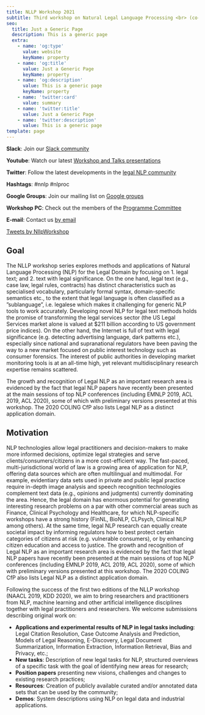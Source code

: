 ```yaml
---
title: NLLP Workshop 2021
subtitle: Third workshop on Natural Legal Language Processing <br> (co-located with EMNLP 2021)
seo:
  title: Just a Generic Page
  description: This is a generic page
  extra:
    - name: 'og:type'
      value: website
      keyName: property
    - name: 'og:title'
      value: Just a Generic Page
      keyName: property
    - name: 'og:description'
      value: This is a generic page
      keyName: property
    - name: 'twitter:card'
      value: summary
    - name: 'twitter:title'
      value: Just a Generic Page
    - name: 'twitter:description'
      value: This is a generic page
template: page
---
```


<div class="grid-2-1">
  <div class="grid-2-1-left">

**Slack**: Join our [Slack community](https://join.slack.com/t/nllp/shared_invite/zt-qrjzyncj-5Rq4AXnMKQVLkwWSQknRHw)

**Youtube**: Watch our latest [Workshop and Talks presentations](https://www.youtube.com/channel/UCqqT9g-V0IsghloVF6S75dw)

**Twitter**: Follow the latest developments in the [legal NLP community](https://twitter.com/nllpworkshop?lang=en)

**Hashtags**: #nnlp #nlproc

**Google Groups**: Join our mailing list on [Google groups](https://groups.google.com/forum/#!forum/nllp) 

**Workshop PC**: Check out the members of the [Programme Committee](https://groups.google.com/forum/#!forum/nllp) 

**E-mail**: Contact us [by email](nllp.chairs@gmail.com)


  </div>

  <div class="grid-2-1-right">
    <a class="twitter-timeline" data-height="350" data-dnt="true" href="https://twitter.com/NllpWorkshop?ref_src=twsrc%5Etfw">Tweets by NllpWorkshop</a> <script async src="https://platform.twitter.com/widgets.js" charset="utf-8"></script>
  </div>
</div>

## Goal

The NLLP workshop series explores methods and applications of Natural Language Processing (NLP) for the Legal Domain by focusing on 1. legal text; and 2. text with legal significance. On the one hand, legal text (e.g., case law, legal rules, contracts) has distinct characteristics such as specialised vocabulary, particularly formal syntax, domain-specific semantics etc., to the extent that legal language is often classified as a ”sublanguage”, i.e. legalese which makes it challenging for generic NLP tools to work accurately. Developing novel NLP for legal text methods holds the promise of transforming the legal services sector (the US Legal Services market alone is valued at $211 billion according to US government price indices). On the other hand, the Internet is full of text with legal significance (e.g. detecting advertising language, dark patterns etc.), especially since national and supranational regulators have been paving the way to a new market focused on public interest technology such as consumer forensics. The interest of public authorities in developing market monitoring tools is at an all-time high, yet relevant multidisciplinary research expertise remains scattered.

The growth and recognition of Legal NLP as an important research area is evidenced by the fact that legal NLP papers have recently been presented at the main sessions of top NLP conferences (including EMNLP 2019, ACL 2019, ACL 2020), some of which with preliminary versions presented at this workshop. The 2020 COLING CfP also lists Legal NLP as a distinct application domain.


## Motivation

NLP technologies allow legal practitioners and decision-makers to make more informed decisions, optimize legal strategies and serve clients/consumers/citizens in a more cost-efficient way. The fast-paced, multi-jurisdictional world of law is a growing area of application for NLP, offering data sources which are often multilingual and multimodal. For example, evidentiary data sets used in private and public legal practice require in-depth image analysis and speech recognition technologies complement text data (e.g., opinions and judgments) currently dominating the area. Hence, the legal domain has enormous potential for generating interesting research problems on a par with other commercial areas such as Finance, Clinical Psychology and Healthcare, for which NLP-specific workshops have a strong history (FinNL, BioNLP, CLPsych, Clinical NLP among others). At the same time, legal NLP research can equally create societal impact by informing regulators how to best protect certain categories of citizens at risk (e.g. vulnerable consumers), or by enhancing citizen education and access to justice. The growth and recognition of Legal NLP as an important research area is evidenced by the fact that legal NLP papers have recently been presented at the main sessions of top NLP conferences (including EMNLP 2019, ACL 2019, ACL 2020), some of which with preliminary versions presented at this workshop. The 2020 COLING CfP also lists Legal NLP as a distinct application domain.

Following the success of the first two editions of the NLLP workshop (NAACL 2019, KDD 2020), we aim to bring researchers and practitioners from NLP, machine learning and other artificial intelligence disciplines together with legal practitioners and researchers. We welcome submissions describing original work on:

- **Applications and experimental results of NLP in legal tasks including**: Legal Citation Resolution, Case Outcome Analysis and Prediction, Models of Legal Reasoning, E-Discovery, Legal Document Summarization, Information Extraction, Information Retrieval, Bias and Privacy, etc.;
- **New tasks**: Description of new legal tasks for NLP, structured overviews of a specific task with the goal of identifying new areas for research;
- **Position papers** presenting new visions, challenges and changes to existing research practices;
- **Resources**: Creation of publicly available curated and/or annotated data sets that can be used by the community;
- **Demos**: System descriptions using NLP on legal data and industrial applications.